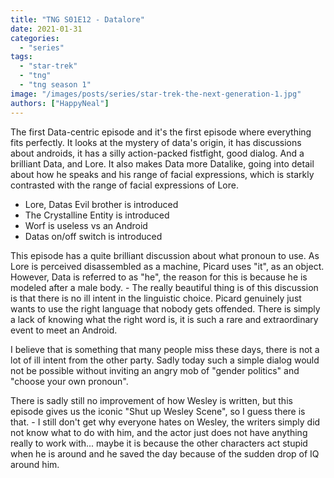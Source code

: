 ```yaml
---
title: "TNG S01E12 - Datalore"
date: 2021-01-31
categories: 
  - "series"
tags: 
  - "star-trek"
  - "tng"
  - "tng season 1"
image: "/images/posts/series/star-trek-the-next-generation-1.jpg"
authors: ["HappyNeal"]
---
```


The first Data-centric episode and it's the first episode where everything fits perfectly. It looks at the mystery of data's origin, it has discussions about androids, it has a silly action-packed fistfight, good dialog. And a brilliant Data, and Lore. It also makes Data more Datalike, going into detail about how he speaks and his range of facial expressions, which is starkly contrasted with the range of facial expressions of Lore.

- Lore, Datas Evil brother is introduced
- The Crystalline Entity is introduced
- Worf is useless vs an Android
- Datas on/off switch is introduced

This episode has a quite brilliant discussion about what pronoun to use. As Lore is perceived disassembled as a machine, Picard uses "it", as an object. However, Data is referred to as "he", the reason for this is because he is modeled after a male body. - The really beautiful thing is of this discussion is that there is no ill intent in the linguistic choice. Picard genuinely just wants to use the right language that nobody gets offended. There is simply a lack of knowing what the right word is, it is such a rare and extraordinary event to meet an Android.

I believe that is something that many people miss these days, there is not a lot of ill intent from the other party. Sadly today such a simple dialog would not be possible without inviting an angry mob of "gender politics" and "choose your own pronoun".

There is sadly still no improvement of how Wesley is written, but this episode gives us the iconic "Shut up Wesley Scene", so I guess there is that. - I still don't get why everyone hates on Wesley, the writers simply did not know what to do with him, and the actor just does not have anything really to work with... maybe it is because the other characters act stupid when he is around and he saved the day because of the sudden drop of IQ around him.
